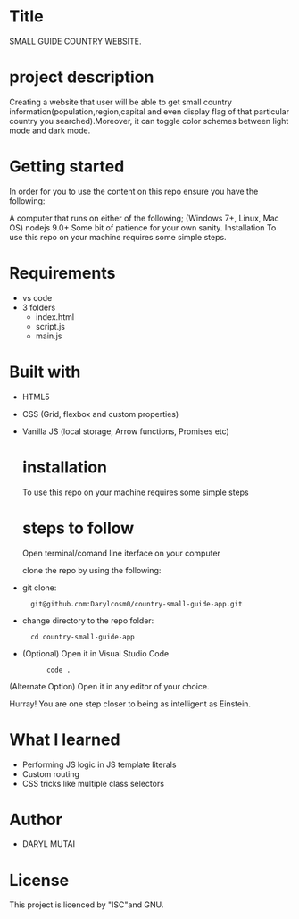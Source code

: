 # Title
SMALL GUIDE COUNTRY WEBSITE.


# project description
Creating a website that user will be able to get small country information(population,region,capital and even display flag of that particular country you searched).Moreover, it can toggle color schemes between light mode and dark mode.
# Getting started
In order for you to use the content on this repo ensure you have the following:

A computer that runs on either of the following; (Windows 7+, Linux, Mac OS) nodejs 9.0+ Some bit of patience for your own sanity. Installation To use this repo on your machine requires some simple steps.

# Requirements
- vs code
- 3 folders
    - index.html
    - script.js
    - main.js
# Built with
- HTML5
- CSS (Grid, flexbox and custom properties)
- Vanilla JS (local storage, Arrow functions, Promises etc)
  

    # installation
    To use this repo on your machine requires some simple steps

    # steps to follow
    Open terminal/comand line iterface on your computer

    clone the repo by using the following:

- git clone:

        git@github.com:Darylcosm0/country-small-guide-app.git

- change directory to the repo folder:

        cd country-small-guide-app

- (Optional) Open it in Visual Studio Code

            code .

(Alternate Option) Open it in any editor of your choice.

Hurray! You are one step closer to being as intelligent as Einstein.

# What I learned
- Performing JS logic in JS template literals
- Custom routing
- CSS tricks like multiple class selectors


# Author
- DARYL MUTAI

# License
This project is licenced by "ISC"and GNU.


